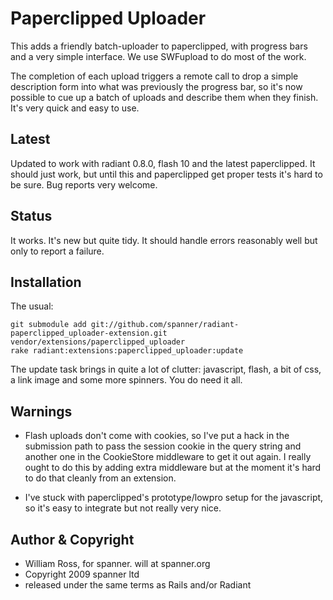 # Paperclipped Uploader

This adds a friendly batch-uploader to paperclipped, with progress bars and a very simple interface. We use SWFupload to do most of the work. 

The completion of each upload triggers a remote call to drop a simple description form into what was previously the progress bar, so it's now possible to cue up a batch of uploads and describe them when they finish. It's very quick and easy to use.

## Latest

Updated to work with radiant 0.8.0, flash 10 and the latest paperclipped. 
It should just work, but until this and paperclipped get proper tests it's hard to be sure. Bug reports very welcome.

## Status

It works. It's new but quite tidy. It should handle errors reasonably well but only to report a failure.

## Installation

The usual:

	git submodule add git://github.com/spanner/radiant-paperclipped_uploader-extension.git vendor/extensions/paperclipped_uploader
	rake radiant:extensions:paperclipped_uploader:update

The update task brings in quite a lot of clutter: javascript, flash, a bit of css, a link image and some more spinners. You do need it all.

## Warnings

* Flash uploads don't come with cookies, so I've put a hack in the submission path to pass the session cookie in the query string and another one in the CookieStore middleware to get it out again. I really ought to do this by adding extra middleware but at the moment it's hard to do that cleanly from an extension.

*  I've stuck with paperclipped's prototype/lowpro setup for the javascript, so it's easy to integrate but not really very nice.

## Author & Copyright

* William Ross, for spanner. will at spanner.org
* Copyright 2009 spanner ltd
* released under the same terms as Rails and/or Radiant